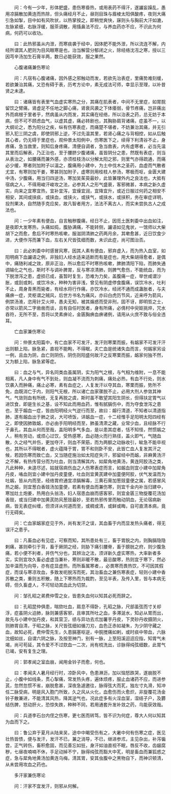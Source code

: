 <!-- { "loadSidebar": true } -->
　　问：今有一少年，形体肥盛，患伤寒昏热，或用表药不得汗，遂讝妄躁乱，愚用凉膈散加黄连而热除，但头痛经月不止，昼则目珠与眉棱太阳俱酸疼，夜则大痛引急如掣，目中如有风吹状，以热掌按之，即稍觉爽快，寐则头与胸前大汗如漉，左脉紧细，右脉浮缓，服茶调散，用搐鼻法不应，与养血药亦不应，不识此为何病，何药可以收功。

　　曰：此热邪虽从内泄，而寒痰袭于经中，因体肥不能外泄，所以流连不解，内经所谓其人肥则为目风眼寒是也，治当解营分郁闭之火，除经络沈冱之寒，授以三因芎辛汤加生石膏半两，数日必能获效，服之果然。

　　心腹诸痛兼伤寒论

　　问：凡宿有心腹诸痛，因外感之邪触动而发，若欲先治表症，里痛势难刻缓，若欲兼治其痛，又恐有碍于表，历考方论中，素无成法可师，幸显示至理，以补昔贤之未逮。

　　曰：诸痛皆有表里气血虚实寒热之分，其痛在肌表者，中间不无里症，如胃脘留饮之臂痛，肾虚足不任地之脚心痛，肾衰风袭之下体痿弱，骨节疼痛，岂非痛出外而病根于里者乎，然病虽从内而发，其实痛在经络，所以治表之药，总无妨于本病，但不可不顾虑血气，以虚其虚，痛必转剧也，其胸胁肩背诸痛，症虽不一，以大纲论之，悉为阳分之疾，纵有伤寒表症，而痛楚不堪者，不妨兼治其痛，并无引邪入犯三阴之虞，即使阴邪上逆，不过先温其里，若肾心痛之与背相控，如从后触其心者，仍无碍于里症也，观仲景太阳例中，伤寒医下之，续得下利清谷不止，身疼痛，急当救里，则知后身疼痛，清便自调者，急当救表，内有虚寒者，必当先温其里而后解表，乃正治也，至于腰脐少腹诸痛，虽皆阴分之患，然既有表症，则当从表治之，如腰痛而兼外感，亦须桂枝汤以分解太阳之邪，则里气亦得疏通，而痛必少缓，寒者则加附子以温之，腹痛用小建中，为土中伐木之圣药，血虚而气散者尤宜，有寒则加干姜，寒甚则加附子，虚寒则用桂枝人参汤，寒极而呕，金匮大建中汤，少腹痛，用当归四逆汤，寒加吴茱萸最妙，此皆兼理外内之良法也，大抵有宿病之人，不得用峻汗峻攻之法，必参其人之形气盛衰，客邪微甚，本病之新久虚实，向来之宜寒宜热，宜补宜泻，宜燥宜润，宜降宜升，或近日服过何药之相安不相安，其间或挟痰，或挟血，或挟火，或挟气，或挟水，或挟积，务在审症详明，投剂果决，自然随手克应矣，故凡智者用方，法法不离古人，而实未尝执古人之成法也。

　　问：一少年素有便血，自言触秽腹痛，经日不止，因觅土医刺委中出血如注，是夜即大发寒热，头痛如捣，腹胁满痛，不能转侧，讝语如见鬼状，一馆师以大柴胡下之而愈，愈后不时寒热咳嗽，服滋阴清肺之药两月余，其嗽愈甚，近日饮食少进，大便作泻而兼下血，左右关尺皆弦细而数，未识此症，尚可图治否。

　　曰：此必刺委中时感冒风寒，因其人素有便血，邪弃虚入，而为热入血室，如阳明病下血讝语之例，非独妇人经水适来适断而有是症也，用大柴胡得愈者，是偶中，痛随利减之效，原非正治，所以愈后不时寒热咳嗽，脾肺清阳下陷，而肺失通调输化之气也，斯时不与调补脾胃，反与寒凉清肺，则脾气愈伤，不能统血，而为下脱泄泻之患，虚损已成，虽暂时复生，恐难为力矣，盖腹痛一症，举世咸谓沙胀，或刮或刺，或饮冷水，种种为害非浅，曾见有阴虚停食腹痛，误饮冷水，吐利不止，周身青黑而毙者，有经水将行作痛，亦饮冷水，经闭不通而成蛊胀者，与夫痛痹一症，灵枢谓之贼风，后世方书名为痛风，亦曰白虎历节风，近来呼为箭风，例禁汤液，恣用针艾火焠，愚夫无知，被其煽惑而受非刑，固不讶，即明哲之士，亦常以箭风二字凿凿而谈，且有自任时医者，身有所痛，必倩村中臾妪挑焠，咒水吞符，无所不至，吾将以灵素痹论，金匮胸痹血痹诸例，请用从火庶不致与俗全违耳。

　　亡血家兼伤寒论

　　问：仲景太阳篇中，有亡血家不可发汗，发汗则寒栗而振，有衂家不可发汗汗出则额上陷，脉急紧，直视不能眴，不得眠，夫亡血是统诸失血而言，何衂家另设一例，且血为阴，血亡则阴伤，阴伤则阳盛何故汗之反寒栗而振，衂家何独不然，又为额上陷，脉急紧等症。

　　曰：血之与气，异名同类血虽属阴，实为阳气之根，与气相为维附，一息不能相离，凡人身中有气不到处，则血凝不流而为刺痛，痛处必热，有血不行处，则水饮袭入而肿痛，痛止必寒，素有血症之，人复发汗以夺其血，寒栗而振，势所不免，血既消亡于内，则阳气无根，所以诸亡血家骤脱不止，必用大剂人参敛其神气，气敛则血有所统，无复再脱之虞，斯时虽不敢望其阳生阴长，但得扶定胃气以进饮食，即是生长之基，设不知此而用血药，惟有腻膈伤中，而为夺食泄泻之患也，至于衂血一症，皆由阳明经火气逆行而至，故曰：衂行清道，不知者以清道指肺，遂有衂血出于肺之说，大可喷饭，详衂血一症，十二经惟手足阳明太阳四经有之，即使因肺致衂，亦必由手阳明经而至，肺虽清肃之藏，业常少血，且经脉不行于鼻孔，其血从何而至哉，盖阳明多气多血，是以患其症者，恬不知怪，然惯衂之人，稍有劳动，或烦心过饮，受热感寒，血必随火而行熟径，盖火即气，气随血散，久之经气并伤，更加夺汗，则血不荣筋，而为两额之动脉收引，眦急不能卒视也，其所以不得眠者，虚火蕴降于胃，胃不和则卧不安，此皆亡血人复发其汗之候，若因伤寒而致亡血，又当随症施治如太阳症失汗，邪留经中而衂，非麻黄汤汗之不解，有热传营分而为吐血，则当清解其内，如犀角地黄汤，黄连阿胶汤之类，凡此种种，未遑尽述，姑就宿病伤血之人伤寒表症而言，如衂血则宜小建中加犀角丹皮，咯血则宜小建中加丹皮童便，吐血则宜黄芪建中加童便阿胶，伏气发温而为吐衂，皆从内而至，经络胃府通宜凉膈解毒，三黄石膏加葱豉童便之属，若感冒风热之衂，则宜葱白香豉汤加童便，若素有便血而兼伤寒，则宜千金内补当归建中，寒加灶土炮姜，热用白头翁汤，妇人宿患血崩而感客邪，则宜金匮三物旋覆花汤加香豉，或当归建中加黄芪防风葱豉最妙，至若热邪传里而触动阴血，无论宿病新病，皆无表症纠缠，但须详从何道而至，或稠或清，或鲜或晦，自可直清本病，竟行无碍矣。

　　问：亡血家衂家症见于外，尚有发汗之误，其血畜于内而显发热头痛者，得无误汗之患乎。

　　曰：凡畜血必有见症，可察而知，其所患处有三，畜于胃脘之内，则胸膈隐隐剌痛，甚则牵引于背，畜于厥阴之经，则胁下痛引腰脊，畜于膀胱之府，则少腹急痛，若小便不利者，并伤气分也，其辨治之法，须详新久虚实寒热，大率新者多实，实则宜攻久畜必虚虚当兼补，寒则非暖不散，最忌酸寒，热则宜于寒下，然必加辛温而为向导，亦有症显虚热，而所畜属寒者，，必畏寒而畏热饮，不可因其假症，而误与寒凉攻血，多致发呃脱泻而死，其治畜血之兼伤寒表症，轻则小建中香苏散之类，重则五积散，随上下寒热而为裁酌，至见半表，及传入里，皆与本病无碍，但久畜虚人，不可轻动其血此为切禁。

　　问：邹孔昭之弟费仲雪之女，皆患失血何以知其必死而辞之。

　　曰：孔昭昆仲俱患，喘欬吐血，肩息不得卧，孔昭之脉，尺部虽弦而寸关却浮，症虽阴火迫肺，脉则兼感客邪，且审其所吐之血，多滞涎水，知必从胃而出，故先与小建中加丹皮，和其营卫，绩与异功去朮加薯芋丹皮，下灵砂丹收摄阴火，则肺胃自清，于昭之脉，关尺皆弦细如循刀刃，血色正赤如凝朱，为少阴守藏之血，故知必死，费仲雪先生，久患膈塞呕逆，中脘搅痛如剌，或时痰中带血，六脉沈细如丝，自谓六阴之脉，及按至神门，别有一脉，上至阳溪迢迢应指，知胃气未竭，尚可苟延，其令爱不不过欬血一二次，尚有梳洗出，诊脉得纯弦细数，此胃气已竭，安有复生之理。

　　问：郭孝闻之室血崩，闻用金铃子而愈，何也。

　　曰：孝闻夫人暑月经行时，凉卧风中，色患淋沥，加以恼怒跌哭，遂崩脱不止，小腹中如线条，贯心掣痛，常发热头疼，遍体烦疼，服止血诸药不应，而进参芪，忽然忽惯不省，崩脱愈甚，深夜急遽邀往，脉得弦大而芤，独左寸丸滑，知冲任二脉受病，明是风入胞门所致，久之风从火化，血愈伤而火愈炽，非旋覆花汤金铃子散兼进，不能清其风热，降其逆气也，况此症多有火淫血室，湿结子户，及欝结伤脾，怒动肝火，恐惊失跌，种种不同，若用通套升发补敛之药，乌能获效哉。

　　问：兵道李石台内侄之伤寒，更七医而转笃，皆不识为何症，尊大人何以知其为血而下之。

　　曰：鲁公弃于夏月从陆来吴，途中中暍受伤有之，大暑中何有伤寒之症，医见壮热皆愦，便与发汗，发汗不已，兼之消导，不已，继进参朮，主见杂出，补泻徧尝，正气转伤，畜积愈固，而见善忘如狅，身汗如油直视不眠，唇反不收，齿龈腐秽，七昼夜喃喃不休，手足动掉不宁，脉得纯弦而豁大中芤，明是畜血而兼狐惑之症，急与犀角地黄汤加黄连乌梅，清其胃，安其虫腹中之黑物自下，而神识顿清，从未尝用攻血之药也。

　　多汗家兼伤寒论

　　问：汗家不宜发汗，则邪从何解。

